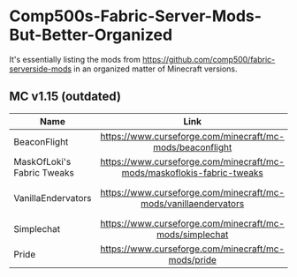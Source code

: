 # Comp500s-Fabric-Server-Mods-But-Better-Organized
It's essentially listing the mods from https://github.com/comp500/fabric-serverside-mods in an organized matter of Minecraft versions.

## MC v1.15 (outdated)
| Name | Link | Type |
| --- | :---: | :------: |
| BeaconFlight | https://www.curseforge.com/minecraft/mc-mods/beaconflight | Flight |
| MaskOfLoki's Fabric Tweaks | https://www.curseforge.com/minecraft/mc-mods/maskoflokis-fabric-tweaks | Game Mechanic Tweak |
| VanillaEndervators | https://www.curseforge.com/minecraft/mc-mods/vanillaendervators | New Game Mechanic (not a tweak) |
| Simplechat | https://www.curseforge.com/minecraft/mc-mods/simplechat | Commands/Chat |
| Pride | https://www.curseforge.com/minecraft/mc-mods/pride | Commands/Chat |
